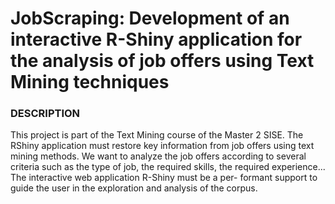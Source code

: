 # JobScraping: Development of an interactive R-Shiny application for the analysis of job offers using Text Mining techniques

### DESCRIPTION

This project is part of the Text Mining course of the Master 2 SISE. The RShiny application must restore key information from job offers using text mining methods.
We want to analyze the job offers according to several criteria such as the type of job, the required skills, the required experience... The interactive web application R-Shiny must be a per- formant support to guide the user in the exploration and analysis of the corpus.


